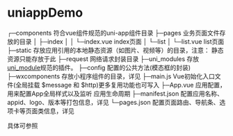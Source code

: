 # uniappDemo
┌─components            符合vue组件规范的uni-app组件目录
├─pages                 业务页面文件存放的目录
│  ├─index
│  │  └─index.vue       index页面
│  └─list
│     └─list.vue        list页面
├─static                存放应用引用的本地静态资源（如图片、视频等）的目录，注意： 静态资源只能存放于此
├─request               网络请求封装目录
├─uni_modules           存放[uni_module](/uni_modules)规范的插件。
├─config                配置的公共方法(模态框的封装)
├─wxcomponents          存放小程序组件的目录，详见
├─main.js               Vue初始化入口文件(全局挂载 $message 和 $http)更多复用功能也可写入
├─App.vue               应用配置，用来配置App全局样式以及监听 应用生命周期
├─manifest.json         配置应用名称、appid、logo、版本等打包信息，详见
└─pages.json            配置页面路由、导航条、选项卡等页面类信息，详见
    
具体可参照 [](https://juejin.cn/post/7020680215009427470?utm_source=gold_browser_extension)
